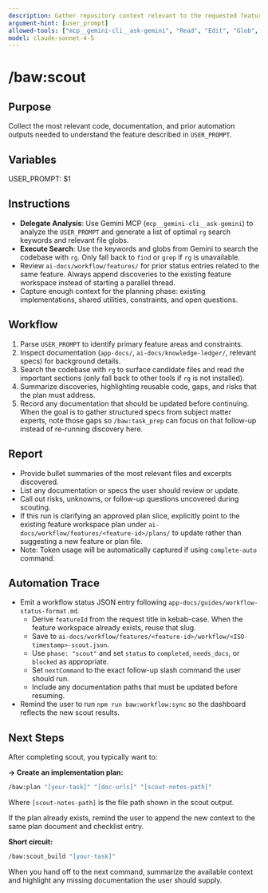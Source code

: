 ```yaml
---
description: Gather repository context relevant to the requested feature
argument-hint: [user_prompt]
allowed-tools: ["mcp__gemini-cli__ask-gemini", "Read", "Edit", "Glob", "Grep", "MultiEdit", "Bash"]
model: claude-sonnet-4-5
---
```


# /baw:scout

## Purpose
Collect the most relevant code, documentation, and prior automation outputs needed to understand the feature described in `USER_PROMPT`.

## Variables
USER_PROMPT: $1

## Instructions
- **Delegate Analysis**: Use Gemini MCP (`mcp__gemini-cli__ask-gemini`) to analyze the `USER_PROMPT` and generate a list of optimal `rg` search keywords and relevant file globs.
- **Execute Search**: Use the keywords and globs from Gemini to search the codebase with `rg`. Only fall back to `find` or `grep` if `rg` is unavailable.
- Review `ai-docs/workflow/features/` for prior status entries related to the same feature. Always append discoveries to the existing
  feature workspace instead of starting a parallel thread.
- Capture enough context for the planning phase: existing implementations, shared utilities, constraints, and open questions.
## Workflow
1. Parse `USER_PROMPT` to identify primary feature areas and constraints.
2. Inspect documentation (`app-docs/`, `ai-docs/knowledge-ledger/`, relevant specs) for background details.
3. Search the codebase with `rg` to surface candidate files and read the important sections (only fall back to other tools if `rg` is not installed).
4. Summarize discoveries, highlighting reusable code, gaps, and risks that the plan must address.
5. Record any documentation that should be updated before continuing. When the goal is to gather structured specs from subject
   matter experts, note those gaps so `/baw:task_prep` can focus on that follow-up instead of re-running discovery here.

## Report
- Provide bullet summaries of the most relevant files and excerpts discovered.
- List any documentation or specs the user should review or update.
- Call out risks, unknowns, or follow-up questions uncovered during scouting.
- If this run is clarifying an approved plan slice, explicitly point to the existing feature workspace plan under
  `ai-docs/workflow/features/<feature-id>/plans/` to update rather than suggesting a new feature or plan file.
- Note: Token usage will be automatically captured if using `complete-auto` command.

## Automation Trace
- Emit a workflow status JSON entry following `app-docs/guides/workflow-status-format.md`.
  - Derive `featureId` from the request title in kebab-case. When the feature workspace already exists, reuse that slug.
  - Save to `ai-docs/workflow/features/<feature-id>/workflow/<ISO-timestamp>-scout.json`.
  - Use `phase: "scout"` and set `status` to `completed`, `needs_docs`, or `blocked` as appropriate.
  - Set `nextCommand` to the exact follow-up slash command the user should run.
  - Include any documentation paths that must be updated before resuming.
- Remind the user to run `npm run baw:workflow:sync` so the dashboard reflects the new scout results.

## Next Steps
After completing scout, you typically want to:

**→ Create an implementation plan:**
```bash
/baw:plan "[your-task]" "[doc-urls]" "[scout-notes-path]"
```

Where `[scout-notes-path]` is the file path shown in the scout output.

If the plan already exists, remind the user to append the new context to the same plan document and checklist entry.

**Short circuit:**
```bash
/baw:scout_build "[your-task]"
```

When you hand off to the next command, summarize the available context and highlight any missing documentation the user should supply.
